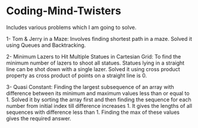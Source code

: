 # Coding-Mind-Twisters

Includes various problems which I am going to solve.

1- Tom & Jerry in a Maze: Involves finding shortest path in a maze. Solved it using Queues and Backtracking.

2- Minimum Lazers to Hit Multiple Statues in Cartesian Grid: To find the minimum number of lazers to shoot all statues. Statues lying in a straight line can be shot down with a single lazer. Solved it using cross product property as cross product of points on a straight line is 0. 

3- Quasi Constant: Finding the largest subsequence of an array with difference between its minimum and maximum values less than or equal to 1. Solved it by sorting the array first and then finding the sequence for each number from initial index till difference increases 1. It gives the lengths of all sequences with difference less than 1. Finding the max of these values gives the required answer.
